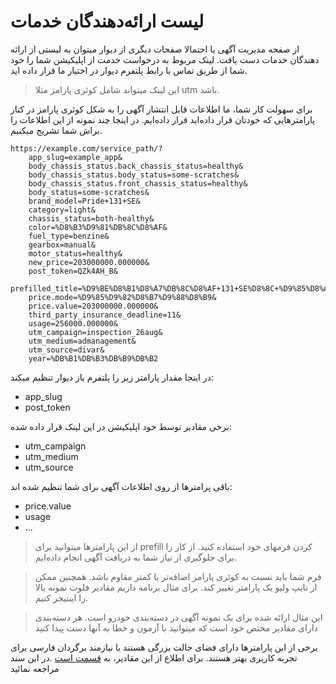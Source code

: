 # لیست ارائه‌دهندگان خدمات

از صفحه مدیریت آگهی یا احتمالا صفحات دیگری از دیوار میتوان به لیستی از ارائه دهندگان خدمات دست یافت. لینک مربوط به درخواست خدمت از اپلیکیشن شما را خود شما از طریق تماس با رابط پلتفرم دیوار در اختیار ما قرار داده اید.

> این لینک میتواند شامل کوئری پارامز مثلا utm باشد.

برای سهولت کار شما، ما اطلاعات قابل انتشار آگهی را به شکل کوئری پارامز در کنار پارامترهایی که خودتان قرار داده‌اید قرار داده‌ایم. در اینجا چند نمونه از این اطلاعات را براش شما تشریح میکنیم.

```http
https://example.com/service_path/?
    app_slug=example_app&
    body_chassis_status.back_chassis_status=healthy&
    body_chassis_status.body_status=some-scratches&
    body_chassis_status.front_chassis_status=healthy&
    body_status=some-scratches&
    brand_model=Pride+131+SE&
    category=light&
    chassis_status=both-healthy&
    color=%D8%B3%D9%81%DB%8C%D8%AF&
    fuel_type=benzine&
    gearbox=manual&
    motor_status=healthy&
    new_price=203000000.000000&
    post_token=QZk4AH_B&
    prefilled_title=%D9%BE%D8%B1%D8%A7%DB%8C%D8%AF+131+SE%D8%8C+%D9%85%D8%AF%D9%84+%DB%B1%DB%B3%DB%B9%DB%B2&
    price.mode=%D9%85%D9%82%D8%B7%D9%88%D8%B9&
    price.value=203000000.000000&
    third_party_insurance_deadline=11&
    usage=256000.000000&
    utm_campaign=inspection_26aug&
    utm_medium=admanagement&
    utm_source=divar&
    year=%DB%B1%DB%B3%DB%B9%DB%B2
```

در اینجا مقدار پارامتر زیر را پلتفرم باز دیوار تنظیم میکند:
- app_slug
- post_token

برخی مقادیر توسط خود اپلیکیشن در این لینک قرار داده شده:
- utm_campaign
- utm_medium
- utm_source

باقی پرامترها از روی اطلاعات آگهی برای شما تنظیم شده اند:
- price.value
- usage
- ...

> از این پارامترها میتوانید برای prefill کردن فرمهای خود استفاده کنید. از کار را برای جلوگیری از نیاز شما به دریافت آگهی انجام داده‌ایم.

> فرم شما باید نسبت به کوئری پارامز اضافه‌تر یا کمتر مقاوم باشد. همچنین ممکن از تایپ ولیو یک پارامتر تغییر کند. برای مثال برنامه داریم مقادیر فلوت نمونه بالا را اینتیجر کنیم.

> این مثال ارائه شده برای یک نمونه آگهی در دسته‌بندی خودرو است. هر دسته‌بندی دارای مقادیر مختص خود است که میتوانید با آزمون و خطا به آنها دست پیدا کنید

برخی از این پارامتر‌ها دارای فضای حالت بزرگی هستند یا نیازمند برگردان فارسی برای تجربه کاربری بهتر هستند. برای اطلاع از این مقادیر، به
 [قسمت است](../assets/ReadMe.md)
 .در این سند مراجعه نمائید
